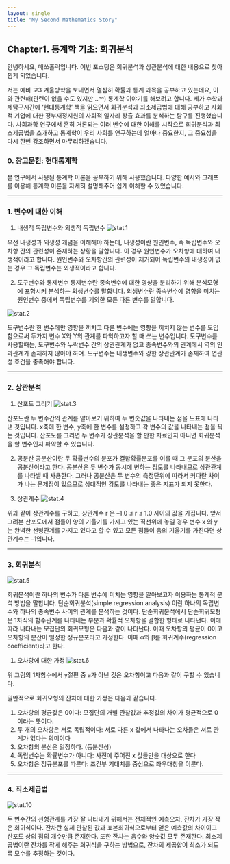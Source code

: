 ```yaml
---
layout: single
title: "My Second Mathematics Story"
---
```


## Chapter1. 통계학 기초: 회귀분석

안녕하세요, 매쓰홀릭입니다. 이번 포스팅은 회귀분석과 상관분석에 대한 내용으로 찾아뵙게 되었습니다. 

저는 예비 고3 겨울방학을 보내면서 열심히 확률과 통계 과목을 공부하고 있는데요, 이와 관련해(관련이 없을 수도 있지만 ..^^) 통계학 이야기를 해보려고 합니다. 제가 수학과제탐구시간에 ‘현대통계학’ 책을 읽으면서 회귀분석과 최소제곱법에 대해 공부하고 사회적 기업에 대한 정부재정지원의 사회적 일자리 창출 효과를 분석하는 탐구를 진행했습니다. 사회과학 연구에서 흔히 거론되는 여러 변수에 대한 이해를 시작으로 회귀분석과 최소제곱법을 소개하고 통계학이 우리 사회를 연구하는데 얼마나 중요한지, 그 중요성을 다시 한번 강조하면서 마무리하겠습니다. 

### 0. 참고문헌: 현대통계학
본 연구에서 사용된 통계학 이론을 공부하기 위해 사용했습니다. 다양한 예시와 그래프를 이용해 통계학 이론을 자세히 설명해주어 쉽게 이해할 수 있었습니다.

---
### 1. 변수에 대한 이해
1. 내생적 독립변수와 외생적 독립변수
![stat.1](/assets/images/stat.1.PNG)

우선 내생성과 외생성 개념을 이해해야 하는데, 내생성이란 원인변수, 즉 독립변수와 오차항 간의 관련성이 존재하는 상황을 말합니다. 이 경우 원인변수가 오차항에 대하여 내생적이라고 합니다. 원인변수와 오차항간의 관련성이 제거되어 독립변수의 내생성이 없는 경우 그 독립변수는 외생적이라고 합니다. 

2. 도구변수와 통제변수
통제변수란 종속변수에 대한 영샹을 분리하기 위해 분석모형에 포함시켜 분석하는 외생변수를 말합니다. 외생변수란 종속변수에 영향을 미치는 원인변수 중에서 독립변수를 제외한 모든 다른 변수를 말합니다.

![stat.2](/assets/images/stat.2.JPG)

도구변수란 한 변수에만 영향을 끼치고 다른 변수에는 영향을 끼치지 않는 변수를 도입함으로써 두가지 변수 X와 Y의 관계를 파악하고자 할 때 쓰는 변수입니다. 
도구변수를 사용할때는, 도구변수와 누락변수 간의 상관관계가 없고 종속변수와의 관계에서 역의 인과관계가 존재하지 않아야 하며. 도구변수는 내생변수와 강한 상관관계가 존재하여 연관성 조건을 충족해야 합니다.

---

### 2. 상관분석
1. 산포도 그리기
![stat.3](/assets/images/stat.3.JPG)

산포도란 두 변수간의 관계를 알아보기 위하여 두 변숫값을 나타내는 점을 도표에 나타낸 것입니다. x축에 한 변수, y축에 한 변수를 설정하고 각 변수의 값을 나타내는 점을 찍는 것입니다. 산포도를 그리면 두 변수가 상관분석을 할 만한 자료인지 아니면 회귀분석을 할 변수인지 파악할 수 있습니다.

2. 공분산
공분산이란 두 확률변수의 분포가 결합확률분포를 이룰 때 그 분포의 분산을 공분산이라고 한다. 공분산은 두 변수가 동시에 변하는 정도를 나타내므로 상관관계를 나타낼 때 사용한다. 그러나 공분산은 두 변수의 측정단위에 따라서 커다란 차이가 나는 문제점이 있으므로 상대적인 강도를 나타내는 좋은 지표가 되지 못한다.

3. 상관계수
![stat.4](/assets/images/stat.4.JPG)

위과 같이 상관계수를 구하고, 상관계수 r 은 –1.0 ≤ r ≤ 1.0 사이의 값을 가집니다.
앞서 그려본 산포도에서 점들이 양의 기울기를 가지고 있는 직선위에 놓일 경우 변수 x 와 y는 완벽한 선형관계를 가지고 있다고 할 수 있고 모든 점들이 음의 기울기를 가진다면 상관계수는 –1입니다.

---

### 3. 회귀분석
![stat.5](/assets/images/stat.5.JPG)

회귀분석이란 하나의 변수가 다른 변수에 미치는 영향을 알아보고자 이용하는 통계적 분석 방법을 말합니다. 단순회귀분석(simple regression analysis) 이란 하나의 독립변수와 하나의 종속변수 사이의 관계를 분석하는 것이다. 단순회귀분석에서 단순회귀모형은 1차식의 함수관계를 나타내는 부분과 확률적 오차항을 결합한 형태로 나타낸다. 이에 따라 나타내는 모집단의 회귀모형은 다음과 같이 나타난다. 이때 오차항의 평균이 0이고 오차항의 분산이 일정한 정규분포라고 가정한다. 이때 α와 β를 회귀계수(regression coefficient)라고 한다. 

1. 오차항에 대한 가정
![stat.6](/assets/images/stat.6.JPG)

위 그림의 1차함수에서 y절편 중 a가 아닌 것은 오차항이고 다음과 같이 구할 수 있습니다. 

일반적으로 회귀모형의 잔차에 대한 가정은 다음과 같습니다.
1) 오차항의 평균값은 0이다: 모집단의 개별 관찰값과 추정값의 차이가 평균적으로 0이라는 뜻이다.
2) 두 개의 오차항은 서로 독립적이다: 서로 다른 x 값에서 나타나는 오차들은 서로 관계가 없다는 의미이다
3) 오차항의 분산은 일정하다. (등분산성) 
4) 독립변수는 확률변수가 아니다: 사전에 주어진 x 값들만을 대상으로 한다
5) 오차항은 정규분포를 따른다: 조건부 기대치를 중심으로 좌우대칭을 이룬다. 

---

### 4. 최소제곱법
![stat.10](/assets/images/stat.10.JPG)

두 변수간의 선형관계를 가장 잘 나타내기 위해서는 전체적인 예측오차, 잔차가 가장 작은 회귀식이다. 잔차란 실제 관찰된 값과 표본회귀식으로부터 얻은 예측값의 차이이고 산포도 상의 점의 개수만큼 존재한다. 또한 잔차는 음수와 양숫값 모두 존재한다. 최소제곱법이란 잔차를 작게 해주는 회귀식을 구하는 방법으로, 잔차의 제곱합이 최소가 되도록 모수를 추정하는 것이다. 
